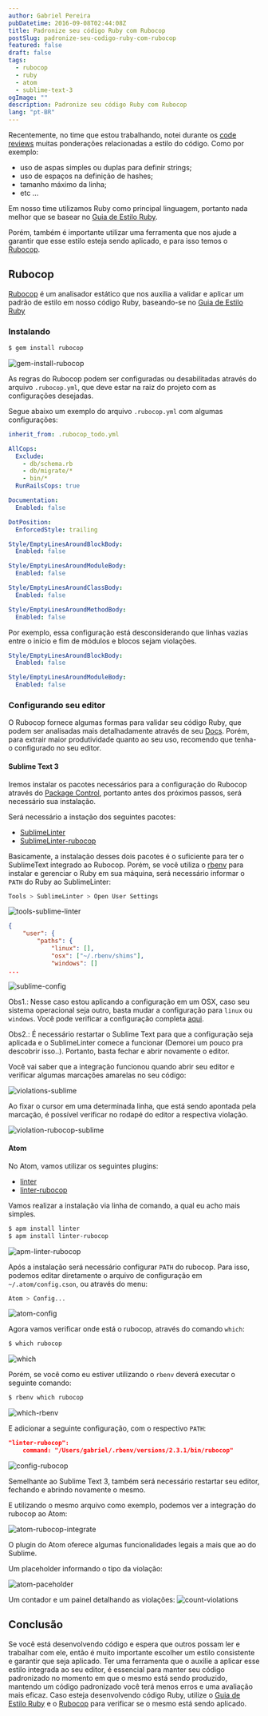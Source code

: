```yaml
---
author: Gabriel Pereira
pubDatetime: 2016-09-08T02:44:08Z
title: Padronize seu código Ruby com Rubocop
postSlug: padronize-seu-codigo-ruby-com-rubocop
featured: false
draft: false
tags:
  - rubocop
  - ruby
  - atom
  - sublime-text-3
ogImage: ""
description: Padronize seu código Ruby com Rubocop
lang: "pt-BR"
---
```


Recentemente, no time que estou trabalhando, notei durante os [code reviews](https://en.wikipedia.org/wiki/Code_review) muitas ponderações relacionadas a estilo do código. Como por exemplo:

- uso de aspas simples ou duplas para definir strings;
- uso de espaços na definição de hashes;
- tamanho máximo da linha;
- etc ...

Em nosso time utilizamos Ruby como principal linguagem, portanto nada melhor que se basear no [Guia de Estilo Ruby](https://github.com/bbatsov/ruby-style-guide).

Porém, também é importante utilizar uma ferramenta que nos ajude a garantir que esse estilo esteja sendo aplicado, e para isso temos o [Rubocop](https://github.com/bbatsov/rubocop).

## Rubocop

[Rubocop](https://github.com/bbatsov/rubocop) é um analisador estático que nos auxilia a validar e aplicar um padrão de estilo em nosso código Ruby, baseando-se no [Guia de Estilo Ruby](https://github.com/bbatsov/ruby-style-guide)

### Instalando

```bash
$ gem install rubocop
```

![gem-install-rubocop](/assets/img/posts/2016/09/08/Screen-Shot-2016-08-25-at-22-26-42.png)

As regras do Rubocop podem ser configuradas ou desabilitadas através do arquivo `.rubocop.yml`, que deve estar na raiz do projeto com as configurações desejadas.

Segue abaixo um exemplo do arquivo `.rubocop.yml` com algumas configurações:

```yaml
inherit_from: .rubocop_todo.yml

AllCops:
  Exclude:
    - db/schema.rb
    - db/migrate/*
    - bin/*
  RunRailsCops: true

Documentation:
  Enabled: false

DotPosition:
  EnforcedStyle: trailing

Style/EmptyLinesAroundBlockBody:
  Enabled: false

Style/EmptyLinesAroundModuleBody:
  Enabled: false

Style/EmptyLinesAroundClassBody:
  Enabled: false

Style/EmptyLinesAroundMethodBody:
  Enabled: false
```

Por exemplo, essa configuração está desconsiderando que linhas vazias entre o início e fim de módulos e blocos sejam violações.

```yml
Style/EmptyLinesAroundBlockBody:
  Enabled: false

Style/EmptyLinesAroundModuleBody:
  Enabled: false
```

### Configurando seu editor

O Rubocop fornece algumas formas para validar seu código Ruby, que podem ser analisadas mais detalhadamente através de seu [Docs](http://rubocop.readthedocs.io/en/latest/basic_usage/#basic-usage). Porém, para extrair maior produtividade quanto ao seu uso, recomendo que tenha-o configurado no seu editor.

#### Sublime Text 3

Iremos instalar os pacotes necessários para a configuração do Rubocop através do [Package Control](https://packagecontrol.io/installation), portanto antes dos próximos passos, será necessário sua instalação.

Será necessário a instação dos seguintes pacotes:

- [SublimeLinter](https://packagecontrol.io/packages/SublimeLinter)
- [SublimeLinter-rubocop](https://packagecontrol.io/packages/SublimeLinter-rubocop)

Basicamente, a instalação desses dois pacotes é o suficiente para ter o SublimeText integrado ao Rubocop. Porém, se você utiliza o [rbenv](https://github.com/rbenv/rbenv) para instalar e gerenciar o Ruby em sua máquina, será necessário informar o `PATH` do Ruby ao SublimeLinter:

```bash
Tools > SublimeLinter > Open User Settings
```

![tools-sublime-linter](/assets/img/posts/2016/09/08/Screen-Shot-2016-08-31-at-23-39-52.png)

```json
{
    "user": {
        "paths": {
            "linux": [],
            "osx": ["~/.rbenv/shims"],
            "windows": []
...
```

![sublime-config](/assets/img/posts/2016/09/08/Screen_Shot_2016-08-31_at_23_41_40.png)

Obs1.: Nesse caso estou aplicando a configuração em um OSX, caso seu sistema operacional seja outro, basta mudar a configuração para `linux` ou `windows`. Você pode verificar a configuração completa [aqui](https://gist.github.com/gabrielpedepera/c158ecc39f594224a9c41ba0fce53113).

Obs2.: É necessário restartar o Sublime Text para que a configuração seja aplicada e o SublimeLinter comece a funcionar (Demorei um pouco pra descobrir isso..). Portanto, basta fechar e abrir novamente o editor.

Você vai saber que a integração funcionou quando abrir seu editor e verificar algumas marcações amarelas no seu código:

![violations-sublime](/assets/img/posts/2016/09/08/sublimeLinter.png)

Ao fixar o cursor em uma determinada linha, que está sendo apontada pela marcação, é possível verificar no rodapé do editor a respectiva violação.

![violation-rubocop-sublime](/assets/img/posts/2016/09/08/line.png)

#### Atom

No Atom, vamos utilizar os seguintes plugins:

- [linter](https://github.com/steelbrain/linter)
- [linter-rubocop](https://github.com/AtomLinter/linter-rubocop)

Vamos realizar a instalação via linha de comando, a qual eu acho mais simples.

```bash
$ apm install linter
$ apm install linter-rubocop
```

![apm-linter-rubocop](/assets/img/posts/2016/09/08/Screen-Shot-2016-08-31-at-22-49-15.png)

Após a instalação será necessário configurar `PATH` do rubocop. Para isso, podemos editar diretamente o arquivo de configuração em `~/.atom/config.cson`, ou através do menu:

```bash
Atom > Config...
```

![atom-config](/assets/img/posts/2016/09/08/Screen-Shot-2016-08-31-at-22-36-08.png)

Agora vamos verificar onde está o rubocop, através do comando `which`:

```bash
$ which rubocop
```

![which](/assets/img/posts/2016/09/08/Screen-Shot-2016-08-31-at-22-38-30.png)

Porém, se você como eu estiver utilizando o `rbenv` deverá executar o seguinte comando:

```bash
$ rbenv which rubocop
```

![which-rbenv](/assets/img/posts/2016/09/08/Screen-Shot-2016-08-31-at-22-56-03.png)

E adicionar a seguinte configuração, com o respectivo `PATH`:

```json
"linter-rubocop":
    command: "/Users/gabriel/.rbenv/versions/2.3.1/bin/rubocop"
```

![config-rubocop](/assets/img/posts/2016/09/08/Screen-Shot-2016-08-31-at-23-08-36.png)

Semelhante ao Sublime Text 3, também será necessário restartar seu editor, fechando e abrindo novamente o mesmo.

E utilizando o mesmo arquivo como exemplo, podemos ver a integração do rubocop ao Atom:

![atom-rubocop-integrate](/assets/img/posts/2016/09/08/Screen_Shot_2016-08-31_at_23_24_32.png)

O plugin do Atom oferece algumas funcionalidades legais a mais que ao do Sublime.

Um placeholder informando o tipo da violação:

![atom-paceholder](/assets/img/posts/2016/09/08/Screen_Shot_2016-08-31_at_23_24_12.png)

Um contador e um painel detalhando as violações:
![count-violations](/assets/img/posts/2016/09/08/Screen_Shot_2016-08-31_at_23_43_34.png)

## Conclusão

Se você está desenvolvendo código e espera que outros possam ler e trabalhar com ele, então é muito importante escolher um estilo consistente e garantir que seja aplicado. Ter uma ferramenta que o auxilie a aplicar esse estilo integrada ao seu editor, é essencial para manter seu código padronizado no momento em que o mesmo está sendo produzido, mantendo um código padronizado você terá menos erros e uma avaliação mais eficaz. Caso esteja desenvolvendo código Ruby, utilize o [Guia de Estilo Ruby](https://github.com/bbatsov/ruby-style-guide) e o [Rubocop](https://github.com/bbatsov/rubocop) para verificar se o mesmo está sendo aplicado.
